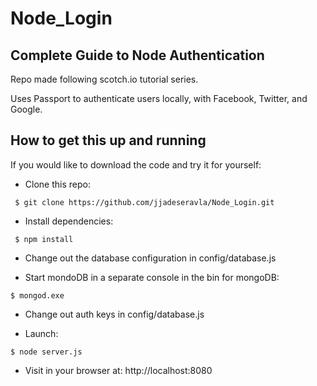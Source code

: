 # Node_Login

## Complete Guide to Node Authentication
Repo made following scotch.io tutorial series.

Uses Passport to authenticate users locally, with Facebook, Twitter, and Google.

## How to get this up and running
If you would like to download the code and try it for yourself:

- Clone this repo:

``` $ git clone https://github.com/jjadeseravla/Node_Login.git```

- Install dependencies:

``` $ npm install```

- Change out the database configuration in config/database.js

- Start mondoDB in a separate console in the bin for mongoDB:

``` $ mongod.exe ```

- Change out auth keys in config/database.js

- Launch:

``` $ node server.js ```

- Visit in your browser at: http://localhost:8080
